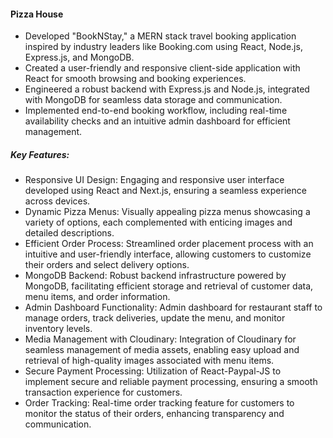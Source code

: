 #### Pizza House

- Developed "BookNStay," a MERN stack travel booking application inspired by industry leaders like Booking.com using React, Node.js, Express.js, and MongoDB.
- Created a user-friendly and responsive client-side application with React for smooth browsing and booking experiences.
- Engineered a robust backend with Express.js and Node.js, integrated with MongoDB for seamless data storage and communication.
- Implemented end-to-end booking workflow, including real-time availability checks and an intuitive admin dashboard for efficient management.

##### Key Features:

- Responsive UI Design: Engaging and responsive user interface developed using React and Next.js, ensuring a seamless experience across devices.
- Dynamic Pizza Menus: Visually appealing pizza menus showcasing a variety of options, each complemented with enticing images and detailed descriptions.
- Efficient Order Process: Streamlined order placement process with an intuitive and user-friendly interface, allowing customers to customize their orders and select delivery options.
- MongoDB Backend: Robust backend infrastructure powered by MongoDB, facilitating efficient storage and retrieval of customer data, menu items, and order information.
- Admin Dashboard Functionality: Admin dashboard for restaurant staff to manage orders, track deliveries, update the menu, and monitor inventory levels.
- Media Management with Cloudinary: Integration of Cloudinary for seamless management of media assets, enabling easy upload and retrieval of high-quality images associated with menu items.
- Secure Payment Processing: Utilization of React-Paypal-JS to implement secure and reliable payment processing, ensuring a smooth transaction experience for customers.
- Order Tracking: Real-time order tracking feature for customers to monitor the status of their orders, enhancing transparency and communication.


